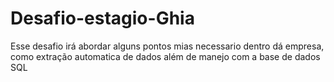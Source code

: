 # Desafio-estagio-Ghia
Esse desafio irá abordar alguns pontos mias necessario dentro dá empresa, como extração automatica de dados além de manejo com a base de dados SQL
